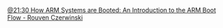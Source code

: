 [@21:30 How ARM Systems are Booted: An Introduction to the ARM Boot Flow - Rouven Czerwinski](https://youtu.be/GXFw8SV-51g?t=1290)

